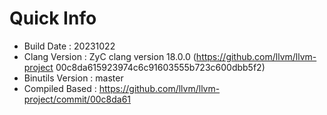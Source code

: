 # Quick Info
* Build Date : 20231022
* Clang Version : ZyC clang version 18.0.0 (https://github.com/llvm/llvm-project 00c8da615923974c6c91603555b723c600dbb5f2)
* Binutils Version : master
* Compiled Based : https://github.com/llvm/llvm-project/commit/00c8da61

